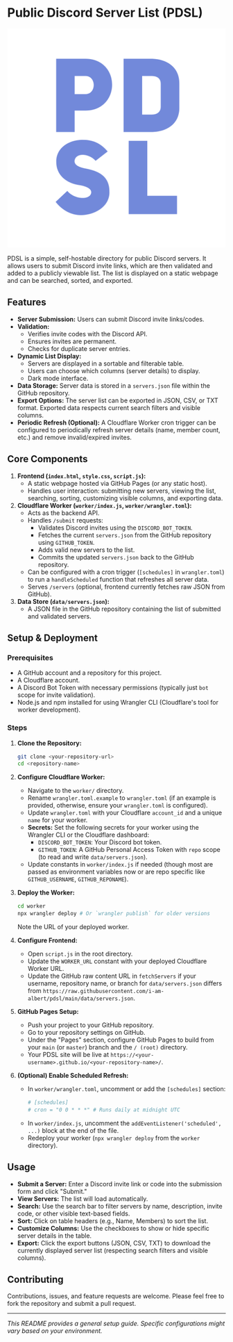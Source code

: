 # Public Discord Server List (PDSL)

![PDSL Logo](pdsl.png)

PDSL is a simple, self-hostable directory for public Discord servers. It allows users to submit Discord invite links, which are then validated and added to a publicly viewable list. The list is displayed on a static webpage and can be searched, sorted, and exported.

## Features

*   **Server Submission:** Users can submit Discord invite links/codes.
*   **Validation:**
    *   Verifies invite codes with the Discord API.
    *   Ensures invites are permanent.
    *   Checks for duplicate server entries.
*   **Dynamic List Display:**
    *   Servers are displayed in a sortable and filterable table.
    *   Users can choose which columns (server details) to display.
    *   Dark mode interface.
*   **Data Storage:** Server data is stored in a `servers.json` file within the GitHub repository.
*   **Export Options:** The server list can be exported in JSON, CSV, or TXT format. Exported data respects current search filters and visible columns.
*   **Periodic Refresh (Optional):** A Cloudflare Worker cron trigger can be configured to periodically refresh server details (name, member count, etc.) and remove invalid/expired invites.

## Core Components

1.  **Frontend (`index.html`, `style.css`, `script.js`):**
    *   A static webpage hosted via GitHub Pages (or any static host).
    *   Handles user interaction: submitting new servers, viewing the list, searching, sorting, customizing visible columns, and exporting data.
2.  **Cloudflare Worker (`worker/index.js`, `worker/wrangler.toml`):**
    *   Acts as the backend API.
    *   Handles `/submit` requests:
        *   Validates Discord invites using the `DISCORD_BOT_TOKEN`.
        *   Fetches the current `servers.json` from the GitHub repository using `GITHUB_TOKEN`.
        *   Adds valid new servers to the list.
        *   Commits the updated `servers.json` back to the GitHub repository.
    *   Can be configured with a cron trigger (`[schedules]` in `wrangler.toml`) to run a `handleScheduled` function that refreshes all server data.
    *   Serves `/servers` (optional, frontend currently fetches raw JSON from GitHub).
3.  **Data Store (`data/servers.json`):**
    *   A JSON file in the GitHub repository containing the list of submitted and validated servers.

## Setup & Deployment

### Prerequisites

*   A GitHub account and a repository for this project.
*   A Cloudflare account.
*   A Discord Bot Token with necessary permissions (typically just `bot` scope for invite validation).
*   Node.js and npm installed for using Wrangler CLI (Cloudflare's tool for worker development).

### Steps

1.  **Clone the Repository:**
    ```bash
    git clone <your-repository-url>
    cd <repository-name>
    ```

2.  **Configure Cloudflare Worker:**
    *   Navigate to the `worker/` directory.
    *   Rename `wrangler.toml.example` to `wrangler.toml` (if an example is provided, otherwise, ensure your `wrangler.toml` is configured).
    *   Update `wrangler.toml` with your Cloudflare `account_id` and a unique `name` for your worker.
    *   **Secrets:** Set the following secrets for your worker using the Wrangler CLI or the Cloudflare dashboard:
        *   `DISCORD_BOT_TOKEN`: Your Discord bot token.
        *   `GITHUB_TOKEN`: A GitHub Personal Access Token with `repo` scope (to read and write `data/servers.json`).
    *   Update constants in `worker/index.js` if needed (though most are passed as environment variables now or are repo specific like `GITHUB_USERNAME`, `GITHUB_REPONAME`).

3.  **Deploy the Worker:**
    ```bash
    cd worker
    npx wrangler deploy # Or `wrangler publish` for older versions
    ```
    Note the URL of your deployed worker.

4.  **Configure Frontend:**
    *   Open `script.js` in the root directory.
    *   Update the `WORKER_URL` constant with your deployed Cloudflare Worker URL.
    *   Update the GitHub raw content URL in `fetchServers` if your username, repository name, or branch for `data/servers.json` differs from `https://raw.githubusercontent.com/i-am-albert/pdsl/main/data/servers.json`.

5.  **GitHub Pages Setup:**
    *   Push your project to your GitHub repository.
    *   Go to your repository settings on GitHub.
    *   Under the "Pages" section, configure GitHub Pages to build from your `main` (or `master`) branch and the `/ (root)` directory.
    *   Your PDSL site will be live at `https://<your-username>.github.io/<your-repository-name>/`.

6.  **(Optional) Enable Scheduled Refresh:**
    *   In `worker/wrangler.toml`, uncomment or add the `[schedules]` section:
        ```toml
        # [schedules]
        # cron = "0 0 * * *" # Runs daily at midnight UTC
        ```
    *   In `worker/index.js`, uncomment the `addEventListener('scheduled', ...)` block at the end of the file.
    *   Redeploy your worker (`npx wrangler deploy` from the `worker` directory).

## Usage

*   **Submit a Server:** Enter a Discord invite link or code into the submission form and click "Submit."
*   **View Servers:** The list will load automatically.
*   **Search:** Use the search bar to filter servers by name, description, invite code, or other visible text-based fields.
*   **Sort:** Click on table headers (e.g., Name, Members) to sort the list.
*   **Customize Columns:** Use the checkboxes to show or hide specific server details in the table.
*   **Export:** Click the export buttons (JSON, CSV, TXT) to download the currently displayed server list (respecting search filters and visible columns).

## Contributing

Contributions, issues, and feature requests are welcome. Please feel free to fork the repository and submit a pull request.

---

*This README provides a general setup guide. Specific configurations might vary based on your environment.* 